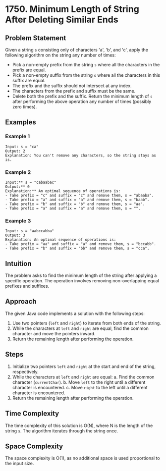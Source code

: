 # 1750. Minimum Length of String After Deleting Similar Ends

## Problem Statement
Given a string `s` consisting only of characters 'a', 'b', and 'c', apply the following algorithm on the string any number of times:
- Pick a non-empty prefix from the string `s` where all the characters in the prefix are equal.
- Pick a non-empty suffix from the string `s` where all the characters in this suffix are equal.
- The prefix and the suffix should not intersect at any index.
- The characters from the prefix and suffix must be the same.
- Delete both the prefix and the suffix.
Return the minimum length of `s` after performing the above operation any number of times (possibly zero times).

## Examples
### Example 1
```plaintext
Input: s = "ca"
Output: 2
Explanation: You can't remove any characters, so the string stays as is.
```

### Example 2
```plaintext
Input:** s = "cabaabac"
Output:** 0
Explanation:** An optimal sequence of operations is:
- Take prefix = "c" and suffix = "c" and remove them, s = "abaaba".
- Take prefix = "a" and suffix = "a" and remove them, s = "baab".
- Take prefix = "b" and suffix = "b" and remove them, s = "aa".
- Take prefix = "a" and suffix = "a" and remove them, s = "".
```

### Example 3
```plaintext
Input: s = "aabccabba"
Output: 3
Explanation: An optimal sequence of operations is:
- Take prefix = "aa" and suffix = "a" and remove them, s = "bccabb".
- Take prefix = "b" and suffix = "bb" and remove them, s = "cca".
```

## Intuition
The problem asks to find the minimum length of the string after applying a specific operation. The operation involves removing non-overlapping equal prefixes and suffixes.

## Approach
The given Java code implements a solution with the following steps:
1. Use two pointers (`left` and `right`) to iterate from both ends of the string.
2. While the characters at `left` and `right` are equal, find the common character and move the pointers inward.
3. Return the remaining length after performing the operation.

## Steps
1. Initialize two pointers `left` and `right` at the start and end of the string, respectively.
2. While the characters at `left` and `right` are equal:
    a. Find the common character (`currentChar`).
    b. Move `left` to the right until a different character is encountered.
    c. Move `right` to the left until a different character is encountered.
3. Return the remaining length after performing the operation.

## Time Complexity
The time complexity of this solution is O(N), where N is the length of the string `s`. The algorithm iterates through the string once.

## Space Complexity
The space complexity is O(1), as no additional space is used proportional to the input size.

